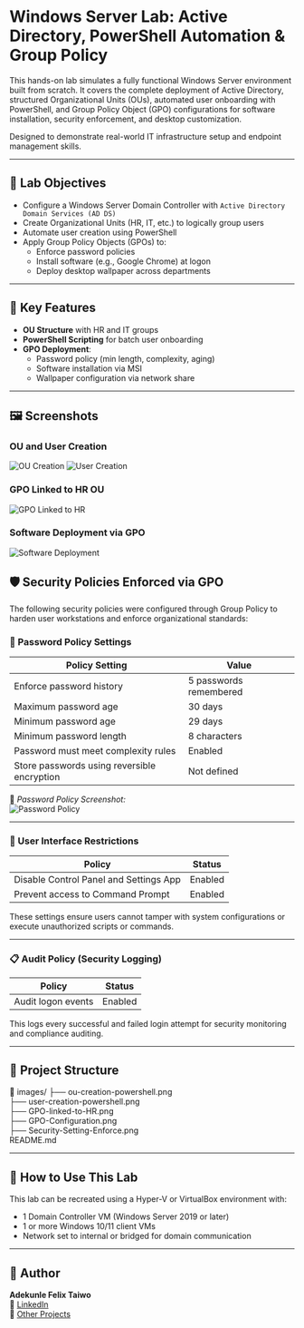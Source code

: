 # Windows Server Lab: Active Directory, PowerShell Automation & Group Policy

This hands-on lab simulates a fully functional Windows Server environment built from scratch. It covers the complete deployment of Active Directory, structured Organizational Units (OUs), automated user onboarding with PowerShell, and Group Policy Object (GPO) configurations for software installation, security enforcement, and desktop customization.

Designed to demonstrate real-world IT infrastructure setup and endpoint management skills.

---

## 🔧 Lab Objectives

- Configure a Windows Server Domain Controller with `Active Directory Domain Services (AD DS)`
- Create Organizational Units (HR, IT, etc.) to logically group users
- Automate user creation using PowerShell
- Apply Group Policy Objects (GPOs) to:
  - Enforce password policies
  - Install software (e.g., Google Chrome) at logon
  - Deploy desktop wallpaper across departments

---

## 🧪 Key Features

- **OU Structure** with HR and IT groups
- **PowerShell Scripting** for batch user onboarding
- **GPO Deployment**:
  - Password policy (min length, complexity, aging)
  - Software installation via MSI
  - Wallpaper configuration via network share

---

## 🖼️ Screenshots

### OU and User Creation

![OU Creation](images/ou-creation-powershell.png)
![User Creation](images/user-creation-powershell.png)

### GPO Linked to HR OU

![GPO Linked to HR](images/GPO-linked-to-HR.png)

### Software Deployment via GPO

![Software Deployment](images/GPO-Configuration.png)

## 🛡️ Security Policies Enforced via GPO

The following security policies were configured through Group Policy to harden user workstations and enforce organizational standards:

### 🔐 Password Policy Settings

| Policy Setting                          | Value                  |
|----------------------------------------|------------------------|
| Enforce password history               | 5 passwords remembered |
| Maximum password age                   | 30 days                |
| Minimum password age                   | 29 days                |
| Minimum password length                | 8 characters           |
| Password must meet complexity rules    | Enabled                |
| Store passwords using reversible encryption | Not defined       |

📸 _Password Policy Screenshot:_  
![Password Policy](images/Security-Setting-Enforce.png)

---

### 🚫 User Interface Restrictions

| Policy                                   | Status     |
|------------------------------------------|------------|
| Disable Control Panel and Settings App   | Enabled    |
| Prevent access to Command Prompt         | Enabled    |

These settings ensure users cannot tamper with system configurations or execute unauthorized scripts or commands.

---

### 📋 Audit Policy (Security Logging)

| Policy               | Status  |
|----------------------|---------|
| Audit logon events   | Enabled |

This logs every successful and failed login attempt for security monitoring and compliance auditing.

---

## 📁 Project Structure

📁 images/
├── ou-creation-powershell.png  
├── user-creation-powershell.png  
├── GPO-linked-to-HR.png  
├── GPO-Configuration.png  
├── Security-Setting-Enforce.png  
README.md

---

## 🚀 How to Use This Lab

This lab can be recreated using a Hyper-V or VirtualBox environment with:
- 1 Domain Controller VM (Windows Server 2019 or later)
- 1 or more Windows 10/11 client VMs
- Network set to internal or bridged for domain communication

---

## 📌 Author

**Adekunle Felix Taiwo**  
🔗 [LinkedIn](https://www.linkedin.com/in/felixtaiwo)  
📂 [Other Projects](https://github.com/TAdekunleF)

